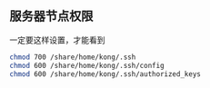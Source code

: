 ## 服务器节点权限

一定要这样设置，才能看到

```bash
chmod 700 /share/home/kong/.ssh
chmod 600 /share/home/kong/.ssh/config
chmod 600 /share/home/kong/.ssh/authorized_keys
```
